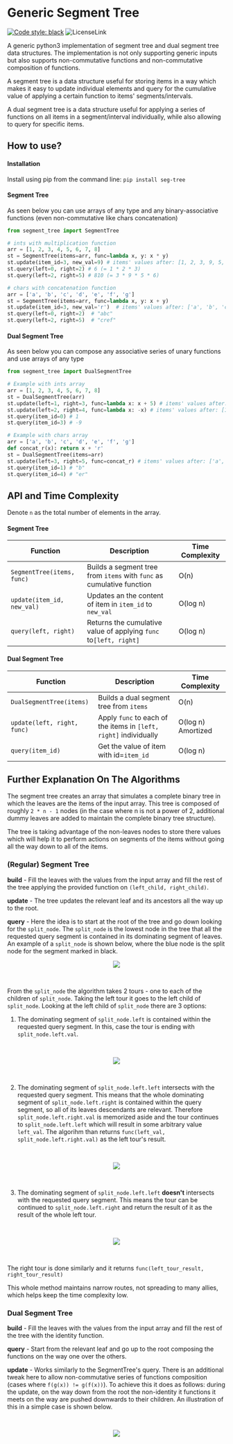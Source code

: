 # Generic Segment Tree

[![Code style: black](https://img.shields.io/badge/code%20style-black-000000.svg)](https://github.com/psf/black)
![LicenseLink](https://img.shields.io/badge/license-MIT-blue.svg)


A generic python3 implementation of segment tree and dual segment tree
data structures. The implementation is not only supporting generic inputs but
also supports non-commutative functions and non-commutative composition
of functions.

A segment tree is a data structure useful for storing items in a way
which makes it easy to update individual elements and query for the cumulative
value of applying a certain function to items' segments/intervals.

A dual segment tree is a data structure useful for applying a series of 
functions on all items in a segment/interval individually, while also allowing
to query for specific items.


## How to use?

#### Installation

Install using pip from the command line:
`pip install seg-tree`

#### Segment Tree
As seen below you can use arrays of any type and any binary-associative functions
(even non-commutative like chars concatenation)

```python
from segment_tree import SegmentTree

# ints with multiplication function
arr = [1, 2, 3, 4, 5, 6, 7, 8]
st = SegmentTree(items=arr, func=lambda x, y: x * y)
st.update(item_id=3, new_val=9) # items' values after: [1, 2, 3, 9, 5, 6, 7, 8]
st.query(left=0, right=2) # 6 (= 1 * 2 * 3)
st.query(left=2, right=5) # 810 (= 3 * 9 * 5 * 6)

# chars with concatenation function
arr = ['a', 'b', 'c', 'd', 'e', 'f', 'g']
st = SegmentTree(items=arr, func=lambda x, y: x + y)
st.update(item_id=3, new_val='r')  # items' values after: ['a', 'b', 'c', 'r', 'e', 'f', 'g']
st.query(left=0, right=2)  # "abc"
st.query(left=2, right=5)  # "cref"
```

#### Dual Segment Tree
As seen below you can compose any associative series of unary functions
and use arrays of any type

```python
from segment_tree import DualSegmentTree

# Example with ints array
arr = [1, 2, 3, 4, 5, 6, 7, 8]
st = DualSegmentTree(arr)
st.update(left=1, right=3, func=lambda x: x + 5) # items' values after: [1, 7, 8, 9, 5, 6, 7, 8]
st.update(left=2, right=4, func=lambda x: -x) # items' values after: [1, 7, -8, -9, -5, 6, 7, 8]
st.query(item_id=0) # 1
st.query(item_id=3) # -9

# Example with chars array
arr = ['a', 'b', 'c', 'd', 'e', 'f', 'g']
def concat_r(x): return x + 'r'
st = DualSegmentTree(items=arr)
st.update(left=3, right=5, func=concat_r) # items' values after: ['a', 'b', 'c', 'dr', 'er', 'fr', 'g']
st.query(item_id=1) # "b"
st.query(item_id=4) # "er"
```


## API and Time Complexity
Denote `n` as the total number of elements in the array.

#### Segment Tree

| Function | Description | Time Complexity
| ------ |---------|----------
| `SegmentTree(items, func)` | Builds a segment tree from `items` with `func` as cumulative function  | O(n)        
| `update(item_id, new_val)` | Updates an the content of item in `item_id` to `new_val`| O(log n)
| `query(left, right)` | Returns the cumulative value of applying `func` to`[left, right]`| O(log n)


#### Dual Segment Tree

| Function | Description | Time Complexity
| ------ |---------|----------
| `DualSegmentTree(items)` | Builds a dual segment tree from `items` | O(n)        
| `update(left, right, func)` | Apply `func` to each of the items in `[left, right]` individually| O(log n) Amortized
| `query(item_id)` | Get the value of item with id=`item_id`| O(log n)


## Further Explanation On The Algorithms
The segment tree creates an array that simulates a complete binary tree
in which the leaves are the items of the input array. This tree is composed of
roughly `2 * n - 1` nodes (in the case where n is not a power of 2, additional dummy
leaves are added to maintain the complete binary tree structure).

The tree is taking advantage of the non-leaves nodes to store there values
which will help it to perform actions on segments of the items without going
all the way down to all of the items.

### (Regular) Segment Tree

**build** - Fill the leaves with the values from the input array and fill the
rest of the tree applying the provided function on `(left_child, right_child)`.

**update** - The tree updates the relevant leaf and its ancestors all the way
up to the root.

**query** - Here the idea is to start at the root of the tree and go down
looking for the `split_node`. The `split_node` is the lowest node in the tree
that all the requested query segment is contained in its dominating segment of leaves.
An example of a `split_node` is shown below, where the blue node is the split
node for the segment marked in black. 
<br>
<p align=center>
<img src="https://github.com/jyuv/segment_tree/blob/main/assets/split_node.png?raw=true">
</p>
<br>

From the `split_node` the algorithm takes 2 tours - one to each of the children of `split_node`.
Taking the left tour it goes to the left child of `split_node`. Looking at the
left child of `split_node` there are 3 options:

1. The dominating segment of `split_node.left` is contained within the requested 
query segment. In this, case the tour is ending with `split_node.left.val`.
<br>
<p align=center>
<img src="https://github.com/jyuv/segment_tree/blob/main/assets/case_contained.png?raw=true">
</p>
<br>

2. The dominating segment of `split_node.left.left` intersects with the requested
query segment. This means that the whole dominating segment of `split_node.left.right`
is contained within the query segment, so all of its leaves descendants are relevant.
Therefore `split_node.left.right.val` is memorized aside and the tour continues to 
`split_node.left.left` which will result in some arbitrary value `left_val`. The algorihm
than returns `func(left_val, split_node.left.right.val)` as the left tour's result.
<br>
<p align=center>
<img src="https://github.com/jyuv/segment_tree/blob/main/assets/case_left_intersects.png?raw=true">
</p>
<br>

3. The dominating segment of `split_node.left.left` **doesn't** intersects with the requested
query segment. This means the tour can be continued to `split_node.left.right`
and return the result of it as the result of the whole left tour.
<br>
<p align=center>
<img src="https://github.com/jyuv/segment_tree/blob/main/assets/case_left_not_intersects.png?raw=true">
</p>
<br>

The right tour is done similarly and it returns `func(left_tour_result, right_tour_result)` 

This whole method maintains narrow routes, not spreading to many allies, which helps
keep the time complexity low.

### Dual Segment Tree

**build** - Fill the leaves with the values from the input array and fill the
rest of the tree with the identity function.

**query** - Start from the relevant leaf and go up to the root composing the
functions on the way one over the others.

**update** - Works similarly to the SegmentTree's query. There is an additional
tweak here to allow non-commutative series of functions composition (cases where
`f(g(x)) != g(f(x))`). To achieve this it does as follows: during the update,
on the way down from the root the non-identity it functions it meets on the way are pushed
downwards to their children. An illustration of this in a simple case is shown below.

<br>
<p align=center>
<img src="https://github.com/jyuv/segment_tree/blob/main/assets/giffy.gif?raw=true">
</p>
<br>
